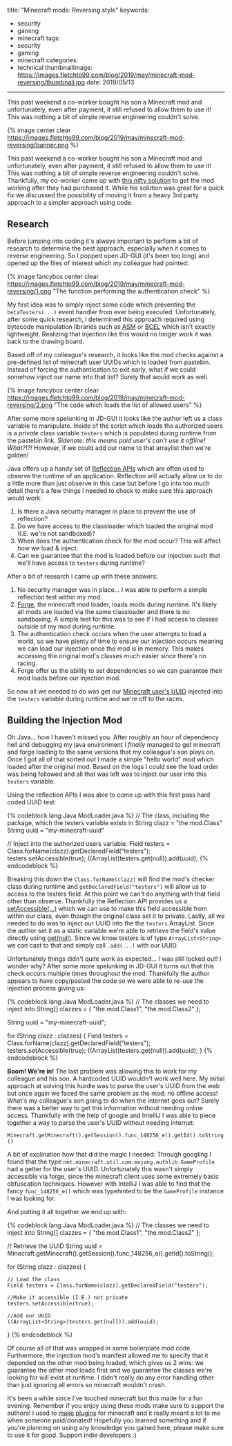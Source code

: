 title: "Minecraft mods: Reversing style"
keywords:
- security
- gaming
- minecraft
tags:
- security
- gaming
- minecraft
categories:
- technical
thumbnailImage: https://images.fletchto99.com/blog/2019/may/minecraft-mod-reversing/thumbnail.jpg
date: 2019/05/13
---

This past weekend a co-worker bought his son a Minecraft mod and unfortunately, even after payment, it still refused to allow them to use it! This was nothing a bit of simple reverse engineering couldn't solve.

<!-- excerpt -->

{% image center clear https://images.fletchto99.com/blog/2019/may/minecraft-mod-reversing/banner.png %}

This past weekend a co-worker bought his son a Minecraft mod and unfortunately, even after payment, it still refused to allow them to use it! This was nothing a bit of simple reverse engineering couldn't solve. Thankfully, my co-worker came up with [this nifty solution](https://carnal0wnage.attackresearch.com/2019/05/minecraft-mod-mothers-day-and-hacker-dad.html) to get the mod working after they had purchased it. While his solution was great for a quick fix we discussed the possibility of moving it from a heavy 3rd party approach to a simpler approach using code.

## Research

Before jumping into coding it's always important to perform a bit of research to determine the best approach, especially when it comes to reverse engineering. So I popped open JD-GUI (it's been too long) and opened up the files of interest which my colleague had pointed:

{% image fancybox center clear https://images.fletchto99.com/blog/2019/may/minecraft-mod-reversing/1.png "The function performing the authentication check" %}

My first idea was to simply inject some code which preventing the `betaTesters(...)` event handler from ever being executed. Unfortunately, after some quick research, I determined this approach required using bytecode manipulation libraries such as [ASM](https://asm.ow2.io/) or [BCEL](https://commons.apache.org/proper/commons-bcel/) which isn't exactly lightweight. Realizing that injection like this would no longer work it was back to the drawing board.

Based off of my colleague's research, it looks like the mod checks against a pre-defined list of minecraft user UUIDs which is loaded from pastebin. Instead of forcing the authentication to exit early, what if we could somehow inject our name into that list? Surely that would work as well.

{% image fancybox center clear https://images.fletchto99.com/blog/2019/may/minecraft-mod-reversing/2.png "The code which loads the list of allowed users" %}

After some more spelunking in JD-GUI it looks like the author left us a class variable to manipulate. Inside of the script which loads the authorized users is a _private_ class variable `testers` which is populated during runtime from the pastebin link. _Sidenote: this means paid user's can't use it offline! What?!?!_ However, if we could add our name to that arraylist then we're golden!

Java offers up a handy set of [Reflection APIs](https://docs.oracle.com/javase/tutorial/reflect/) which are often used to observe the runtime of an application. Reflection will actually allow us to do a little more than just observe in this case but before I go into too much detail there's a few things I needed to check to make sure this approach would work:

1. Is there a Java security manager in place to prevent the use of reflection?
2. Do we have access to the classloader which loaded the original mod (I.E. we're not sandboxed)?
3. When does the authentication check for the mod occur? This will affect how we load & inject.
4. Can we guarantee that the mod is loaded before our injection such that we'll have access to `testers` during runtime?

After a bit of research I came up with these answers:

1. No security manager was in place... I was able to perform a simple reflection test within my mod.
2. [Forge](https://mcforge.readthedocs.io/en/latest/), the minecraft mod loader, loads mods during runtime. It's likely all mods are loaded via the same classloader and there is no sandboxing. A simple test for this was to see if I had access to classes outside of my mod during runtime.
3. The authentication check occurs when the user attempts to load a world, so we have plenty of time to ensure our injection occurs meaning we can load our injection once the mod is in memory. This makes accessing the original mod's classes much easier since there's no racing.
4. Forge offer us the ability to set dependencies so we can guarantee their mod loads before our injection mod.

So now all we needed to do was get our [Minecraft user's UUID](https://mcuuid.net/) injected into the `testers` variable during runtime and we're off to the races.

## Building the Injection Mod

Oh Java... how I haven't missed you. After roughly an hour of dependency hell and debugging my java environment I _finally_ managed to get minecraft and forge loading to the same versions that my colleague's son plays on. Once I got all of that sorted out I made a simple "hello world" mod which loaded after the original mod. Based on the logs I could see the load order was being followed and all that was left was to inject our user into this `testers` variable.

Using the reflection APIs I was able to come up with this first pass hard coded UUID test:

{% codeblock lang:Java ModLoader.java %}
  // The class, including the package, which the testers variable exists in
  String clazz = "the.mod.Class"
  String uuid = "my-minecraft-uuid"

  // Inject into the authorized users variable.
  Field testers = Class.forName(clazz).getDeclaredField("testers");
  testers.setAccessible(true);
  ((ArrayList<String>)testers.get(null)).add(uuid);
{% endcodeblock %}

Breaking this down the `Class.forName(clazz)` will find the mod's checker class during runtime and `getDeclaredField("testers")` will allow us to access to the testers field. At this point we can't do anything with that field other than observe. Thankfully the Reflection API provides us a [setAccessible(...)](https://docs.oracle.com/javase/7/docs/api/java/lang/reflect/AccessibleObject.html#setAccessible(boolean)) which we can use to make this field accessible from within our class, even though the original class set it to private. Lastly, all we needed to do was to inject our UUID into the the `testers` ArrayList. Since the author set it as a static variable we're able to retrieve the field's value directly using [get(null)](https://docs.oracle.com/javase/7/docs/api/java/lang/reflect/Field.html#get(java.lang.Object)). Since we know testers is of type `ArrayList<String>` we can cast to that and simply call `.add(...)` with our UUID.

Unfortunately things didn't quite work as expected... I was still locked out! I wonder why? After some more spelunking in JD-GUI it turns out that this check occurs multiple times throughout the mod. Thankfully the author appears to have copy/pasted the code so we were able to re-use the injection process giving us:

{% codeblock lang:Java ModLoader.java %}
  // The classes we need to inject into
  String[] clazzes = {
    "the.mod.Class1",
    "the.mod.Class2"
  };

  String uuid = "my-minecraft-uuid";

  for (String clazz : clazzes) {
    Field testers = Class.forName(clazz).getDeclaredField("testers");
    testers.setAccessible(true);
    ((ArrayList<String>)testers.get(null)).add(uuid);
  }
{% endcodeblock %}

**Boom! We're in!** The last problem was allowing this to work for my colleague and his son. A hardcoded UUID wouldn't work well here. My initial approach at solving this hurdle was to parse the user's UUID from the web but once again we faced the same problem as the mod: no offline access! What's my colleague's son going to do when the internet goes out? Surely there was a better way to get this information without needing online access. Thankfully with the help of google and IntelliJ I was able to piece together a way to parse the user's UUID without needing internet:

`Minecraft.getMinecraft().getSession().func_148256_e().getId().toString()`

A bit of explination how that did the magic I needed: Through googling I found that the type `net.minecraft.util.com.mojang.authlib.GameProfile` had a getter for the user's UUID. Unfortunately this wasn't simply accessible via forge, since the minecraft client uses some extremely basic obfuscation techniques. However with IntelliJ I was able to find that the fancy `func_148256_e()` which was typehinted to be the `GameProfile` instance I was looking for.

And putting it all together we end up with:

{% codeblock lang:Java ModLoader.java %}
  // The classes we need to inject into
  String[] clazzes = {
    "the.mod.Class1",
    "the.mod.Class2"
  };

  // Retrieve the UUID
  String uuid = Minecraft.getMinecraft().getSession().func_148256_e().getId().toString();

  for (String clazz : clazzes) {

    // Load the class
    Field testers = Class.forName(clazz).getDeclaredField("testers");

    //Make it accessible (I.E.) not private
    testers.setAccessible(true);

    //Add our UUID
    ((ArrayList<String>)testers.get(null)).add(uuid);
  }
{% endcodeblock %}

Of course all of that was wrapped in some boilerplate mod code. Furthermore, the injection mod's manifest allowed me to specify that it depended on the other mod being loaded, which gives us 2 wins: we guarantee the other mod loads first and we guarantee the classes we're looking for will exist at runtime. I didn't really do any error handling other than just ignoring all errors so minecraft wouldn't crash.

It's been a while since I've touched minecraft but this made for a fun evening. Remember if you enjoy using these mods make sure to support the authors! I used to [make plugins](https://dev.bukkit.org/members/fletch_to_99/projects) for minecraft and it really meant a lot to me when someone paid/donated! Hopefully you learned something and if you're planning on using any knowledge you gained here, please make sure to use it for good. Support indie developers :)


<!-- more -->
